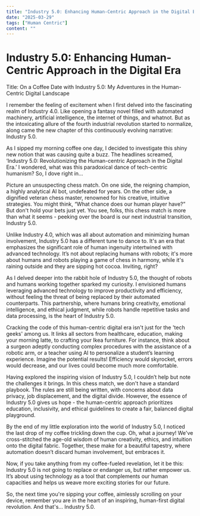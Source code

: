 ```yaml
---
title: "Industry 5.0: Enhancing Human-Centric Approach in the Digital Era"
date: "2025-03-29"
tags: ["Human Centric"]
content: ""
---
```


# Industry 5.0: Enhancing Human-Centric Approach in the Digital Era

Title: On a Coffee Date with Industry 5.0: My Adventures in the Human-Centric Digital Landscape

I remember the feeling of excitement when I first delved into the fascinating realm of Industry 4.0. Like opening a fantasy novel filled with automated machinery, artificial intelligence, the internet of things, and whatnot. But as the intoxicating allure of the fourth industrial revolution started to normalize, along came the new chapter of this continuously evolving narrative: Industry 5.0.

As I sipped my morning coffee one day, I decided to investigate this shiny new notion that was causing quite a buzz. The headlines screamed, ‘Industry 5.0: Revolutionizing the Human-centric Approach in the Digital Era.’ I wondered, what was this paradoxical dance of tech-centric humanism? So, I dove right in...

Picture an unsuspecting chess match. On one side, the reigning champion, a highly analytical AI bot, undefeated for years. On the other side, a dignified veteran chess master, renowned for his creative, intuitive strategies. You might think, “What chance does our human player have?” But don't hold your bets just yet. You see, folks, this chess match is more than what it seems - peeking over the board is our next industrial transition, Industry 5.0.

Unlike Industry 4.0, which was all about automation and minimizing human involvement, Industry 5.0 has a different tune to dance to. It's an era that emphasizes the significant role of human ingenuity intertwined with advanced technology. It’s not about replacing humans with robots; it's more about humans and robots playing a game of chess in harmony, while it's raining outside and they are sipping hot cocoa. Inviting, right?

As I delved deeper into the rabbit hole of Industry 5.0, the thought of robots and humans working together sparked my curiosity. I envisioned humans leveraging advanced technology to improve productivity and efficiency, without feeling the threat of being replaced by their automated counterparts. This partnership, where humans bring creativity, emotional intelligence, and ethical judgment, while robots handle repetitive tasks and data processing, is the heart of Industry 5.0.

Cracking the code of this human-centric digital era isn't just for the 'tech geeks' among us. It links all sectors from healthcare, education, making your morning latte, to crafting your Ikea furniture. For instance, think about a surgeon adeptly conducting complex procedures with the assistance of a robotic arm, or a teacher using AI to personalize a student’s learning experience. Imagine the potential results! Efficiency would skyrocket, errors would decrease, and our lives could become much more comfortable.

Having explored the inspiring vision of Industry 5.0, I couldn’t help but note the challenges it brings. In this chess match, we don't have a standard playbook. The rules are still being written, with concerns about data privacy, job displacement, and the digital divide. However, the essence of Industry 5.0 gives us hope - the human-centric approach prioritizes education, inclusivity, and ethical guidelines to create a fair, balanced digital playground.

By the end of my little exploration into the world of Industry 5.0, I noticed the last drop of my coffee trickling down the cup. Oh, what a journey! We've cross-stitched the age-old wisdom of human creativity, ethics, and intuition onto the digital fabric. Together, these make for a beautiful tapestry, where automation doesn’t discard human involvement, but embraces it.

Now, if you take anything from my coffee-fueled revelation, let it be this: Industry 5.0 is not going to replace or endanger us, but rather empower us. It’s about using technology as a tool that complements our human capacities and helps us weave more exciting stories for our future.

So, the next time you're sipping your coffee, aimlessly scrolling on your device, remember you are in the heart of an inspiring, human-first digital revolution. And that's... Industry 5.0.
